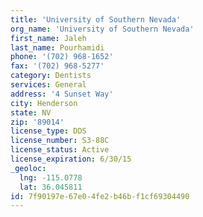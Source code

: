 ```yaml
---
title: 'University of Southern Nevada'
org_name: 'University of Southern Nevada'
first_name: Jaleh
last_name: Pourhamidi
phone: '(702) 968-1652'
fax: '(702) 968-5277'
category: Dentists
services: General
address: '4 Sunset Way'
city: Henderson
state: NV
zip: '89014'
license_type: DDS
license_number: S3-88C
license_status: Active
license_expiration: 6/30/15
_geoloc:
  lng: -115.0778
  lat: 36.045811
id: 7f90197e-67e0-4fe2-b46b-f1cf69304490
---
```

